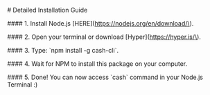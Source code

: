 \# Detailed Installation Guide



\#\#\#\# 1. Install Node.js \[HERE\]\(https://nodejs.org/en/download/\).

\#\#\#\# 2. Open your terminal or download \[Hyper\]\(https://hyper.is/\).

\#\#\#\# 3. Type: \`npm install -g cash-cli\`.

\#\#\#\# 4. Wait for NPM to install this package on your computer.

\#\#\#\# 5. Done! You can now access \`cash\` command in your Node.js Terminal :\)





